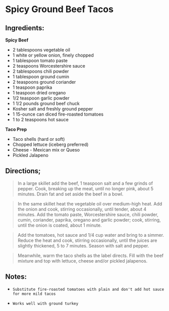 # Spicy Ground Beef Tacos
## Ingredients:

**Spicy Beef**
* 2 tablespoons vegetable oil
* 1 white or yellow onion, finely chopped
* 1 tablespoon tomato paste
* 2 teaspoons Worcestershire sauce
* 2 tablespoons chili powder
* 1 tablespoon ground cumin
* 2 teaspoons ground coriander
* 1 teaspoon paprika
* 1 teaspoon dried oregano
* 1/2 teaspoon garlic powder
* 1 1/2 pounds ground beef chuck
* Kosher salt and freshly ground pepper 
* 1 15-ounce can diced fire-roasted tomatoes
* 1 to 2 teaspoons hot sauce

**Taco Prep**
* Taco shells (hard or soft) 
* Chopped lettuce (iceberg preferred)
* Cheese - Mexican mix or Queso
* Pickled Jalapeno

## Directions;
> In a large skillet add the beef, 1 teaspoon salt and a few grinds of pepper. Cook, breaking up the meat, until no longer pink, about 5 minutes.  Drain fat and set aside the beef in a bowl.


> In the same skillet heat the vegetable oil over medium-high heat. Add the onion and cook, stirring occasionally, until tender, about 4 minutes. Add the tomato paste, Worcestershire sauce, chili powder, cumin, coriander, paprika, oregano and garlic powder; cook, stirring, until the onion is coated, about 1 minute.


> Add the tomatoes, hot sauce and 1/4 cup water and bring to a simmer. Reduce the heat and cook, stirring occasionally, until the juices are slightly thickened, 5 to 7 minutes. Season with salt and pepper.


> Meanwhile, warm the taco shells as the label directs. Fill with the beef mixture and top with lettuce, cheese and/or pickled jalapenos.

## Notes:

* `Substitute fire-roasted tomatoes with plain and don't add hot sauce for more mild tacos`

* `Works well with ground turkey`